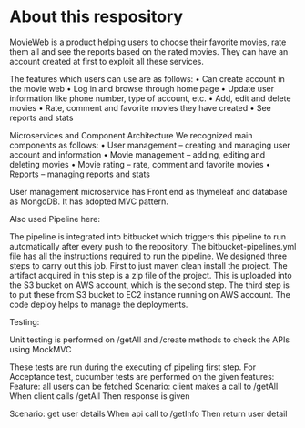 # About this respository

MovieWeb is a product helping users to choose their favorite movies, rate them all and see the reports based on the rated movies. They can have an account created at first to exploit all these services.

The features which users can use are as follows:
•	Can create account in the movie web
•	Log in and browse through home page
•	Update user information like phone number, type of account, etc.
•	Add, edit and delete movies
•	Rate, comment and favorite movies they have created 
•	See reports and stats

Microservices and Component Architecture
 We recognized main components as follows:
•	User management – creating and managing user account and information
•	Movie management – adding, editing and deleting movies 
•	Movie rating – rate, comment and favorite movies
•	Reports – managing reports and stats

User management microservice has Front end as thymeleaf and database as MongoDB. It has adopted MVC pattern. 

Also used Pipeline here: 

The pipeline is integrated into bitbucket which triggers this pipeline to run automatically after every push to the repository. The bitbucket-pipelines.yml file has all the instructions required to run the pipeline. We designed three steps to carry out this job. First to just maven clean install the project. The artifact acquired in this step is a zip file of the project. This is uploaded into the S3 bucket on AWS account, which is the second step. The third step is to put these from S3 bucket to EC2 instance running on AWS account. The code deploy helps to manage the deployments.  

Testing:

Unit testing is performed on /getAll and /create methods to check the APIs using MockMVC 

These tests are run during the executing of pipeling first step.
For Acceptance test, cucumber tests are performed on the given features:
Feature: all users can be fetched
  Scenario: client makes a call to /getAll
    When client calls /getAll
    Then response is given

  Scenario: get user details
    When api call to /getInfo
    Then return user detail


